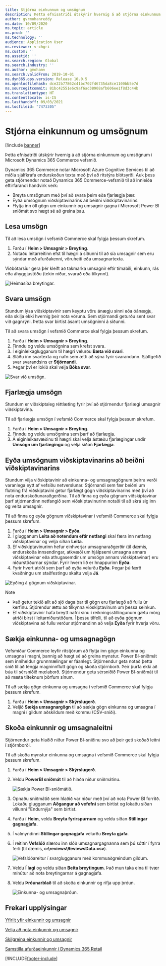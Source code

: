 ```yaml
---
title: Stjórna einkunnum og umsögnum
description: Þetta efnisatriði útskýrir hvernig á að stjórna einkunnum og umsögnum í Microsoft Dynamics 365 Commerce vefsmið.
author: gvrmohanreddy
ms.date: 10/09/2020
ms.topic: article
ms.prod: ''
ms.technology: ''
audience: Application User
ms.reviewer: v-chgri
ms.custom: ''
ms.assetid: ''
ms.search.region: Global
ms.search.industry: ''
ms.author: gmohanv
ms.search.validFrom: 2019-10-01
ms.dyn365.ops.version: Release 10.0.5
ms.openlocfilehash: dce22b77862c41bc702f46735da8ce1100bb5e7d
ms.sourcegitcommit: 81bc42551e6c9af6ad38908afb606ee1f8d3c44b
ms.translationtype: HT
ms.contentlocale: is-IS
ms.lasthandoff: 09/03/2021
ms.locfileid: "7473305"
---
```

# <a name="manage-ratings-and-reviews"></a>Stjórna einkunnum og umsögnum

[!include [banner](includes/banner.md)]

Þetta efnisatriði útskýrir hvernig á að stjórna einkunnum og umsögnum í Microsoft Dynamics 365 Commerce vefsmið.

Dynamics 365 Commerce notar Microsoft Azure Cognitive Services til að miðla sjálfkrafa endurskoðun texta með því að ritstýra blótsyrði. Auk þess geta stjórnendur notað Dynamics 365 Commerce-vefsmið til að innleiða eftirfarandi handvirk verk:

- Breyta umsögnum með því að svara þeim eða fjarlægja þær.
- Eyða umsögnum viðskiptavinarins að beiðni viðskiptavinarins.
- Flytja inn öll gögn um einkunnir og umsagnir gagna í Microsoft Power BI sniðmát svo hægt sé að greina þau.

## <a name="read-a-review"></a>Lesa umsögn 

Til að lesa umsögn í vefsmið Commerce skal fylgja þessum skrefum.

1. Farðu í **Heim \> Umsagnir \> Breyting**.
1. Notaðu leitarreitinn efst til hægri á síðunni til að sía umsagnir sem eru sýndar með afurðakenni, vöruheiti eða umsagnartexta.

Viðbótarsíur gera þér kleift að takmarka umsagnir eftir tímabili, einkunn, rás eða áhyggjustöðu (tekin niður, svarað eða tilkynnt).

![Heimasíða breytingar.](media/rnr-moderation-home.png) 

## <a name="respond-to-a-review"></a>Svara umsögn 

Stundum lýsa viðskiptavinir sem keyptu vöru ánægju sinni eða óánægju, eða skilja ekki hvernig þeir nota vöruna. Sem stjórnandi geturðu sent svar við gagnrýni. Þetta svar birtist ásamt umsögninni á síðunni. 

Til að svara umsögn í vefsmið Commerce skal fylgja þessum skrefum.

1. Farðu í **Heim \> Umsagnir \> Breyting**.
1. Finndu og veldu umsögnina sem krefst svara.
1. Í eiginleikaglugganum til hægri velurðu **Bæta við svari**.
1. Sláðu inn svartexta og nafn sem ætti að sýna fyrir svarandann. Sjálfgefið svar svarandsins er **Stjórnandi**.
1. Þegar því er lokið skal velja **Bóka svar**.

![Svar við umsögn.](media/rnr-moderation-response.png) 

## <a name="take-down-a-review"></a>Fjarlægja umsögn 

Stundum er viðskiptaleg réttlæting fyrir því að stjórnendur fjarlægi umsagnir viðskiptavina. 

Til að fjarlægja umsögn í vefsmið Commerce skal fylgja þessum skrefum.

1. Farðu í **Heim \> Umsagnir \> Breyting**.
1. Finndu og veldu umsögnina sem þarf að fjarlægja.
1. Á eiginleikasvæðinu til hægri skal velja ástæðu fjarlægingar undir **Umsögn um fjarlægingu** og velja síðan **Fjarlægja**.
    
## <a name="delete-a-customers-reviews-at-the-customers-request"></a>Eyða umsögnum viðskiptavinarins að beiðni viðskiptavinarins 

Stundum vilja viðskiptavinir að einkunna- og umsagnagögnum þeirra verði varanlega eytt af vefsíðu netverslunar. Stjórnandi sem fær beiðni um flutning frá viðskiptavini getur fjarlægt gögn viðskiptavinarins með því að nota endurskoðunaraðgerðina. Til að finna og eyða gögnum viðskiptavinar þarf stjórnandinn netfangið sem viðskiptavinurinn notaði til að skrá sig inn og veita umsagnir. 

Til að finna og eyða gögnum viðskiptavinar í vefsmið Commerce skal fylgja þessum skrefum.

1. Farðu í **Heim \> Umsagnir \> Eyða**.
1. Í glugganum **Leita að notendum eftir netfangi** skal færa inn netfang viðskiptavinar og velja síðan **Leita**.
1. Ef viðskiptavinurinn hefur einhverjar umsagnaraðgerðir (til dæmis, endurskoða innsendingar, atkvæði um hjálpsemi umsagna annars viðskiptavinar eða athugasemdir um umsögn annars viðskiptavinar) eru niðurstöðurnar sýndar. Fyrir hvern lið er hnappurinn **Eyða**.
1. Fyrir hvert atriði sem þarf að eyða velurðu **Eyða**. Þegar þú færð kvaðningu um staðfestingu skaltu velja **Já**. 
    
![Eyðing á gögnum viðskiptavinar.](media/rnr-moderation-delete-reviews.png) 

> [!NOTE]
> - Það getur tekið allt að sjö daga þar til gögn eru fjarlægð að fullu úr kerfinu. Stjórendur ættu að tilkynna viðskiptavinum um þessa seinkun.
> - Ef viðskiptavinir hafa breytt nafni sínu í reikningsstillingunum gætu mörg atriði birst í leitarniðurstöðum. Í þessu tilfelli, til að eyða gögnum viðskiptavina að fullu verður stjórnandinn að velja **Eyða** fyrir hverja vöru. 

## <a name="download-ratings-and-reviews-data"></a>Sækja einkunna- og umsagnagögn

Vefsmiður Commerce leyfir ritstjórum að flytja inn gögn einkunna og umsagna í magni, þannig að hægt sé að greina mynstur. Power BI-sniðmát sem inniheldur grunnmælingar er fáanlegt. Stjórnendur geta notað þetta snið til að tengja magninnflutt gögn og skoða stjórnborð. Þeir þurfa ekki að búa til sérsniðið mælaborð. Stjórnendur geta sérsniðið Power BI-sniðmát til að mæta tilteknum þörfum sínum. 

Til að sækja gögn einkunna og umsagna í vefsmið Commerce skal fylgja þessum skrefum.

1. Farðu í **Heim \> Umsagnir \> Skýrslugerð**.
1. Veljið **Sækja umsagnargögn** til að sækja gögn einkunna og umsagna í magni í gildum aðskildum með kommu (CSV-sniði).

## <a name="view-ratings-and-reviews-trends"></a>Skoða einkunnir og umsagnaleitni

Stjórnendur geta hlaðið niður Power BI-sniðinu svo að þeir geti skoðað leitni í stjórnborði.

Til að skoða mynstur einkunna og umsagna í vefsmið Commerce skal fylgja þessum skrefum.

1. Farðu í **Heim \> Umsagnir \> Skýrslugerð**.
1. Veldu **PowerBI sniðmát** til að hlaða niður sniðmátinu.

    ![Sækja Power BI-sniðmátið.](media/rnr-moderation-reports.png) 

1. Opnaðu sniðmátið sem hlaðið var niður með því að nota Power BI forritð. Lokaðu glugganum **Aðgangur að vefefni** sem birtist og lokaðu síðan villunni "Endurnýja" sem birtist.
1. Farðu í **Heim**, veldu **Breyta fyrirspurnum** og veldu síðan **Stillingar gagnagjafa**.
1. Í valmyndinni **Stillingar gagnagjafa** velurðu **Breyta gjafa**.
1. Í reitinn **Vefslóð** slærðu inn slóð umsagnargagnanna sem þú sóttir í fyrra ferli (til dæmis, **c:\\reviews\\ReviewsData.csv**).

    ![Vefslóðareitur í svarglugganum með kommuaðgreindum gildum.](media/rnr-powerbi-datasource-settings.png) 

1. Veldu **Í lagi** og veldu síðan **Beita breytingum**. Það mun taka eina til tvær mínútur að nota breytingarnar á gagnagjafa.
1. Veldu **Þróunarblað** til að skoða einkunnir og rifja upp þróun.

    ![Einkunna- og umsagnaþróun.](media/rnr-powerbi-dashboard-template.png) 
    
## <a name="additional-resources"></a>Frekari upplýsingar

[Yfirlit yfir einkunnir og umsagnir](ratings-reviews-overview.md)

[Velja að nota einkunnir og umsagnir](opt-in-ratings-reviews.md)

[Skilgreina einkunnir og umsagnir](configure-ratings-reviews.md)

[Samstilla afurðaeinkunnir í Dynamics 365 Retail](sync-product-ratings.md)


[!INCLUDE[footer-include](../includes/footer-banner.md)]
